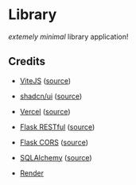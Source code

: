 # Library

*_extemely minimal_* library application!

## Credits

- [ViteJS](https://vitejs.dev/) ([source](https://github.com/vitejs/vite))
- [shadcn/ui](https://ui.shadcn.com/) ([source](https://github.com/shadcn-ui/ui))
- [Vercel](https://vercel.com/) ([source](https://github.com/vercel/vercel))

- [Flask RESTful](https://flask-restful.readthedocs.io/en/latest/) ([source](https://github.com/flask-restful/flask-restful))
- [Flask CORS](https://pypi.org/project/Flask-Cors/1.10.3/) ([source](https://github.com/corydolphin/flask-cors))
- [SQLAlchemy](https://www.sqlalchemy.org/) ([source](https://github.com/sqlalchemy/sqlalchemy))
- [Render](https://render.com/)
